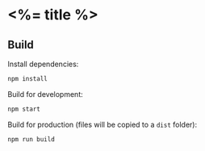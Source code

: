 # <%= title %>

## Build

Install dependencies:

```sh
npm install
```

Build for development:

```sh
npm start
```

Build for production (files will be copied to a `dist` folder):

```sh
npm run build
```

